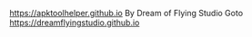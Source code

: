 https://apktoolhelper.github.io
By Dream of Flying Studio 
Goto https://dreamflyingstudio.github.io
